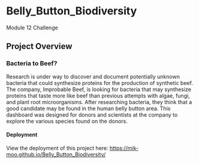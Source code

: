 # Belly_Button_Biodiversity
Module 12 Challenge

## Project Overview

### Bacteria to Beef?

Research is under way to discover and document potentially unknown bacteria that could synthesize proteins for the production of synthetic beef. The company, Improbable Beef, is looking for bacteria that may synthesize proteins that taste more like beef than previous attempts with algae, fungi, and plant root microorganisms. After researching bacteria, they think that a good candidate may be found in the human belly button area. This dashboard was designed for donors and scientists at the company to explore the various species found on the donors.

#### Deployment

View the deployment of this project here: https://mik-moo.github.io/Belly_Button_Biodiversity/
